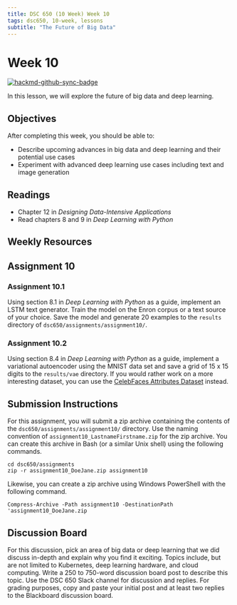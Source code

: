 ```yaml
---
title: DSC 650 (10 Week) Week 10
tags: dsc650, 10-week, lessons
subtitle: "The Future of Big Data"
---
```


# Week 10

[![hackmd-github-sync-badge](https://hackmd.io/mOP28PLqQBu5DHNQcbI-Kw/badge)](https://hackmd.io/mOP28PLqQBu5DHNQcbI-Kw)


In this lesson, we will explore the future of big data and deep learning. 

## Objectives

After completing this week, you should be able to:

* Describe upcoming advances in big data and deep learning and their potential use cases
* Experiment with advanced deep learning use cases including text and image generation

## Readings

* Chapter 12 in *Designing Data-Intensive Applications*
* Read chapters 8 and 9 in *Deep Learning with Python*

## Weekly Resources

## Assignment 10

### Assignment 10.1

Using section 8.1 in *Deep Learning with Python* as a guide, implement an LSTM text generator. Train the model on the Enron corpus or a text source of your choice. Save the model and generate 20 examples to the `results` directory of `dsc650/assignments/assignment10/`.  

### Assignment 10.2

Using section 8.4 in *Deep Learning with Python* as a guide, implement a variational autoencoder using the MNIST data set and save a grid of 15 x 15 digits to the `results/vae` directory. If you would rather work on a more interesting dataset, you can use the [CelebFaces Attributes Dataset](https://www.tensorflow.org/datasets/catalog/celeb_a) instead. 

## Submission Instructions

For this assignment, you will submit a zip archive containing the contents of the `dsc650/assignments/assignment10/` directory. Use the naming convention of `assignment10_LastnameFirstname.zip` for the zip archive. You can create this archive in Bash (or a similar Unix shell) using the following commands. 

```shell
cd dsc650/assignments
zip -r assignment10_DoeJane.zip assignment10
```

Likewise, you can create a zip archive using Windows PowerShell with the following command. 

```shell
Compress-Archive -Path assignment10 -DestinationPath 'assignment10_DoeJane.zip
```

## Discussion Board

For this discussion, pick an area of big data or deep learning that we did discuss in-depth and explain why you find it exciting. Topics include, but are not limited to Kubernetes, deep learning hardware, and cloud computing. Write a 250 to 750-word discussion board post to describe this topic. Use the DSC 650 Slack channel for discussion and replies.  For grading purposes, copy and paste your initial post and at least two replies to the Blackboard discussion board. 
